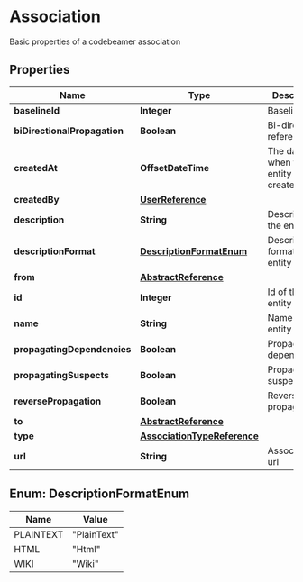 

# Association

Basic properties of a codebeamer association

## Properties

Name | Type | Description | Notes
------------ | ------------- | ------------- | -------------
**baselineId** | **Integer** | Baseline ID |  [optional]
**biDirectionalPropagation** | **Boolean** | Bi-directional reference |  [optional]
**createdAt** | **OffsetDateTime** | The date when the entity was created |  [optional]
**createdBy** | [**UserReference**](UserReference.md) |  |  [optional]
**description** | **String** | Description of the entity |  [optional]
**descriptionFormat** | [**DescriptionFormatEnum**](#DescriptionFormatEnum) | Description format of the entity |  [optional]
**from** | [**AbstractReference**](AbstractReference.md) |  | 
**id** | **Integer** | Id of the entity |  [optional]
**name** | **String** | Name of the entity |  [optional]
**propagatingDependencies** | **Boolean** | Propagating dependencies |  [optional]
**propagatingSuspects** | **Boolean** | Propagating suspects |  [optional]
**reversePropagation** | **Boolean** | Reverse propagation |  [optional]
**to** | [**AbstractReference**](AbstractReference.md) |  |  [optional]
**type** | [**AssociationTypeReference**](AssociationTypeReference.md) |  |  [optional]
**url** | **String** | Association to url |  [optional]



## Enum: DescriptionFormatEnum

Name | Value
---- | -----
PLAINTEXT | &quot;PlainText&quot;
HTML | &quot;Html&quot;
WIKI | &quot;Wiki&quot;



